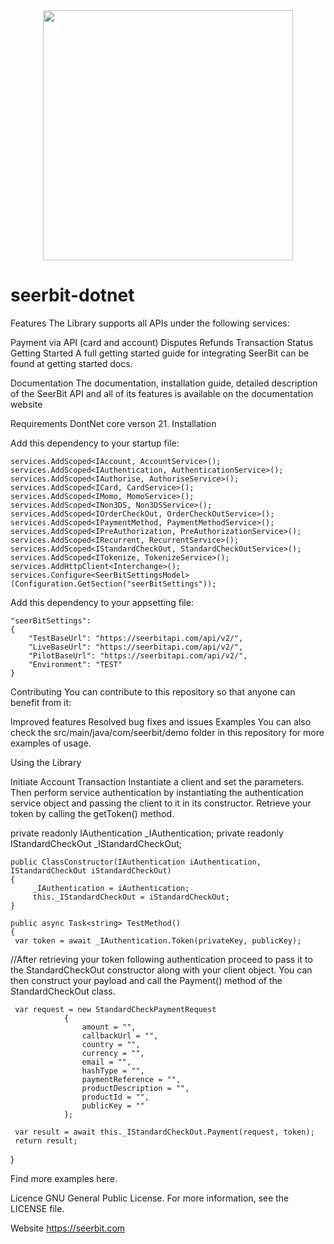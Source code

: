 <div align="center">
 <img width="400" valign="top" src="https://assets.seerbitapi.com/images/seerbit_logo_type.png">
</div>

# seerbit-dotnet

Features
The Library supports all APIs under the following services:

Payment via API (card and account)
Disputes
Refunds
Transaction Status
Getting Started
A full getting started guide for integrating SeerBit can be found at getting started docs.

Documentation
The documentation, installation guide, detailed description of the SeerBit API and all of its features is available on the documentation website

Requirements
DontNet core verson 21.
Installation

Add this dependency to your startup file:

    services.AddScoped<IAccount, AccountService>();
    services.AddScoped<IAuthentication, AuthenticationService>();
    services.AddScoped<IAuthorise, AuthoriseService>();
    services.AddScoped<ICard, CardService>();
    services.AddScoped<IMomo, MomoService>();
    services.AddScoped<INon3DS, Non3DSService>();
    services.AddScoped<IOrderCheckOut, OrderCheckOutService>();
    services.AddScoped<IPaymentMethod, PaymentMethodService>();
    services.AddScoped<IPreAuthorization, PreAuthorizationService>();
    services.AddScoped<IRecurrent, RecurrentService>();
    services.AddScoped<IStandardCheckOut, StandardCheckOutService>();
    services.AddScoped<ITokenize, TokenizeService>();
    services.AddHttpClient<Interchange>();
    services.Configure<SeerBitSettingsModel>(Configuration.GetSection("seerBitSettings"));

Add this dependency to your appsetting file:

    "seerBitSettings": 
    {
        "TestBaseUrl": "https://seerbitapi.com/api/v2/",
        "LiveBaseUrl": "https://seerbitapi.com/api/v2/",
        "PilotBaseUrl": "https://seerbitapi.com/api/v2/",
        "Environment": "TEST"
    }

Contributing
You can contribute to this repository so that anyone can benefit from it:

Improved features
Resolved bug fixes and issues
Examples
You can also check the src/main/java/com/seerbit/demo folder in this repository for more examples of usage.

Using the Library

Initiate Account Transaction
Instantiate a client and set the parameters. Then perform service authentication by instantiating the authentication service object and passing the client to it in its constructor. Retrieve your token by calling the getToken() method.
        
private readonly IAuthentication _IAuthentication;
private readonly IStandardCheckOut _IStandardCheckOut;

    public ClassConstructor(IAuthentication iAuthentication, IStandardCheckOut iStandardCheckOut)
    {
         _IAuthentication = iAuthentication;
         this._IStandardCheckOut = iStandardCheckOut;
    }

    public async Task<string> TestMethod()
    {
     var token = await _IAuthentication.Token(privateKey, publicKey);

//After retrieving your token following authentication proceed to pass it to the StandardCheckOut constructor along with your client object. You can then construct your payload and call the Payment() method of the StandardCheckOut class.

     var request = new StandardCheckPaymentRequest
                {
                    amount = "",
                    callbackUrl = "",
                    country = "",
                    currency = "",
                    email = "",
                    hashType = "",
                    paymentReference = "",
                    productDescription = "",
                    productId = "",
                    publicKey = ""
                };
     
     var result = await this._IStandardCheckOut.Payment(request, token);
     return result;
   }
  
Find more examples here.

Licence
GNU General Public License. For more information, see the LICENSE file.

Website
https://seerbit.com
